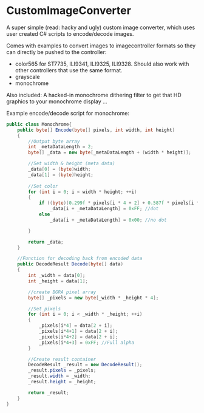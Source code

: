 # CustomImageConverter
A super simple (read: hacky and ugly) custom image converter, which uses user created C# scripts to encode/decode images.

Comes with examples to convert images to imagecontroller formats so they can directly be pushed to the controller:
* color565 for ST7735, ILI9341, ILI9325, ILI9328. Should also work with other controllers that use the same format.
* grayscale
* monochrome

Also included: A hacked-in monochrome dithering filter to get that HD graphics to your monochrome display ...


Example encode/decode script for monochrome:
```csharp
public class Monochrome{
    public byte[] Encode(byte[] pixels, int width, int height)
    {
        //Output byte array
        int _metaDataLength = 2;
        byte[] _data = new byte[_metaDataLength + (width * height)];

        //Set width & height (meta data)
        _data[0] = (byte)width;
        _data[1] = (byte)height;
        
        //Set color
        for (int i = 0; i < width * height; ++i)
        {
            if ((byte)(0.299f * pixels[i * 4 + 2] + 0.587f * pixels[i * 4 + 1] + 0.114f * pixels[i * 4]) >= 0x7F)
                _data[i + _metaDataLength] = 0xFF; //dot
            else
                _data[i + _metaDataLength] = 0x00; //no dot

        }

        return _data;
    }

    //Function for decoding back from encoded data
    public DecodeResult Decode(byte[] data)
    {
        int _width = data[0];
        int _height = data[1];

        //create BGRA pixel array
        byte[] _pixels = new byte[_width * _height * 4];

        //Set pixels
        for (int i = 0; i < _width * _height; ++i)
        {
            _pixels[i*4] = data[2 + i];
            _pixels[i*4+1] = data[2 + i];
            _pixels[i*4+2] = data[2 + i];
            _pixels[i*4+3] = 0xFF; //Full alpha
        }

        //Create result container
        DecodeResult _result = new DecodeResult();
        _result.pixels = _pixels;
        _result.width = _width;
        _result.height = _height;

        return _result;
    }
}
```
